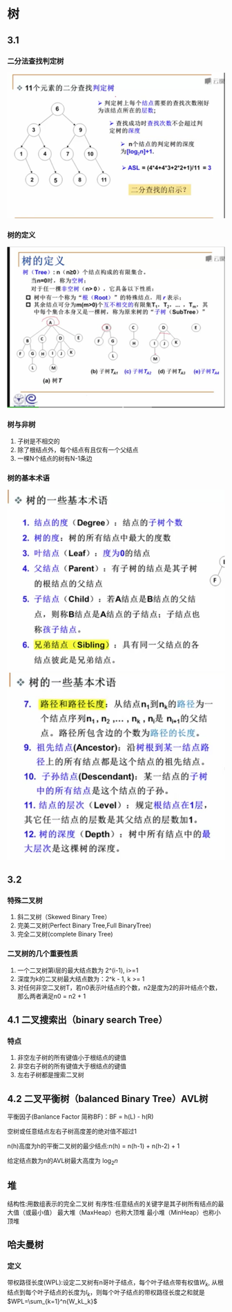 

# 树

## 3.1

### 二分法查找判定树

![树的定义](../Sources/judgeTree.png)
  
### 树的定义

![树的定义](../Sources/DefineTree.png)

### 树与非树

1. 子树是不相交的
2. 除了根结点外，每个结点有且仅有一个父结点
3. 一棵N个结点的树有N-1条边

### 树的基本术语

![树的定义2](../Sources/termOfTree2.png)
![树的定义1](../Sources/termOfTree1.png)

## 3.2

### 特殊二叉树

1. 斜二叉树（Skewed Binary Tree）
2. 完美二叉树(Perfect Binary Tree,Full BinaryTree)
3. 完全二叉树(complete Binary Tree)

### 二叉树的几个重要性质

1. 一个二叉树第i层的最大结点数为 2^(i-1), i>=1
2. 深度为k的二叉树最大结点数为：2^k - 1, k >= 1
3. 对任何非空二叉树T，若n0表示叶结点的个数，n2是度为2的非叶结点个数，那么两者满足n0 = n2 + 1

## 4.1 二叉搜索出（binary search Tree）

### 特点

1. 非空左子树的所有键值小于根结点的键值
2. 非空右子树的所有键值大于根结点的键值
3. 左右子树都是搜索二叉树

## 4.2 二叉平衡树（balanced Binary Tree）AVL树

平衡因子(Banlance Factor 简称BF)：BF = h(L) - h(R)

空树或任意结点左右子树高度差的绝对值不超过1

n(h)高度为h的平衡二叉树的最少结点:n(h) = n(h-1) + n(h-2) + 1

给定结点数为n的AVL树最大高度为 $\log_2 n$

## 堆

结构性:用数组表示的完全二叉树
有序性:任意结点的关键字是其子树所有结点的最大值（或最小值）
最大堆（MaxHeap）也称大顶堆
最小堆（MinHeap）也称小顶堆

## 哈夫曼树

### 定义

带权路径长度(WPL):设定二叉树有n哥叶子结点，每个叶子结点带有权值$W_k$,
从根结点到每个叶子结点的长度为$l_k$，则每个叶子结点的带权路径长度之和就是$WPL=\sum_{k=1}^n{W_kL_k}$